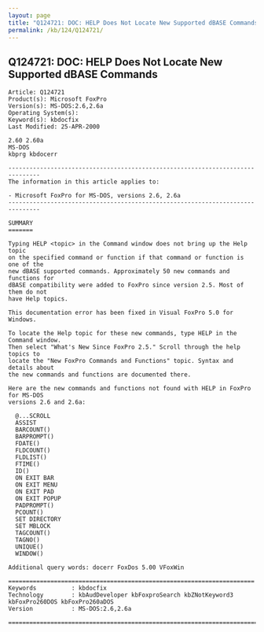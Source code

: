 ```yaml
---
layout: page
title: "Q124721: DOC: HELP Does Not Locate New Supported dBASE Commands"
permalink: /kb/124/Q124721/
---
```


## Q124721: DOC: HELP Does Not Locate New Supported dBASE Commands

	Article: Q124721
	Product(s): Microsoft FoxPro
	Version(s): MS-DOS:2.6,2.6a
	Operating System(s): 
	Keyword(s): kbdocfix
	Last Modified: 25-APR-2000
	
	2.60 2.60a
	MS-DOS
	kbprg kbdocerr
	
	-------------------------------------------------------------------------------
	The information in this article applies to:
	
	- Microsoft FoxPro for MS-DOS, versions 2.6, 2.6a 
	-------------------------------------------------------------------------------
	
	SUMMARY
	=======
	
	Typing HELP <topic> in the Command window does not bring up the Help topic
	on the specified command or function if that command or function is one of the
	new dBASE supported commands. Approximately 50 new commands and functions for
	dBASE compatibility were added to FoxPro since version 2.5. Most of them do not
	have Help topics.
	
	This documentation error has been fixed in Visual FoxPro 5.0 for Windows.
	
	To locate the Help topic for these new commands, type HELP in the Command window.
	Then select "What's New Since FoxPro 2.5." Scroll through the help topics to
	locate the "New FoxPro Commands and Functions" topic. Syntax and details about
	the new commands and functions are documented there.
	
	Here are the new commands and functions not found with HELP in FoxPro for MS-DOS
	versions 2.6 and 2.6a:
	
	  @...SCROLL
	  ASSIST
	  BARCOUNT()
	  BARPROMPT()
	  FDATE()
	  FLDCOUNT()
	  FLDLIST()
	  FTIME()
	  ID()
	  ON EXIT BAR
	  ON EXIT MENU
	  ON EXIT PAD
	  ON EXIT POPUP
	  PADPROMPT()
	  PCOUNT()
	  SET DIRECTORY
	  SET MBLOCK
	  TAGCOUNT()
	  TAGNO()
	  UNIQUE()
	  WINDOW()
	
	Additional query words: docerr FoxDos 5.00 VFoxWin
	
	======================================================================
	Keywords          : kbdocfix 
	Technology        : kbAudDeveloper kbFoxproSearch kbZNotKeyword3 kbFoxPro260DOS kbFoxPro260aDOS
	Version           : MS-DOS:2.6,2.6a
	
	=============================================================================
	
